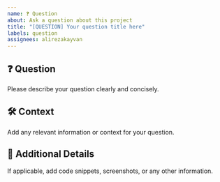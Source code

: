 ```yaml
---
name: ❓ Question
about: Ask a question about this project
title: "[QUESTION] Your question title here"
labels: question
assignees: alirezakayvan
---
```


## ❓ Question
Please describe your question clearly and concisely.

## 🛠️ Context
Add any relevant information or context for your question.

## 📄 Additional Details
If applicable, add code snippets, screenshots, or any other information.
